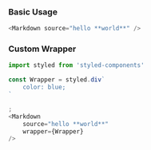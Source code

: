 ### Basic Usage

```js
<Markdown source="hello **world**" />
```

### Custom Wrapper

```js
import styled from 'styled-components'

const Wrapper = styled.div`
    color: blue;
`

;
<Markdown
    source="hello **world**"
    wrapper={Wrapper}
/>
```

